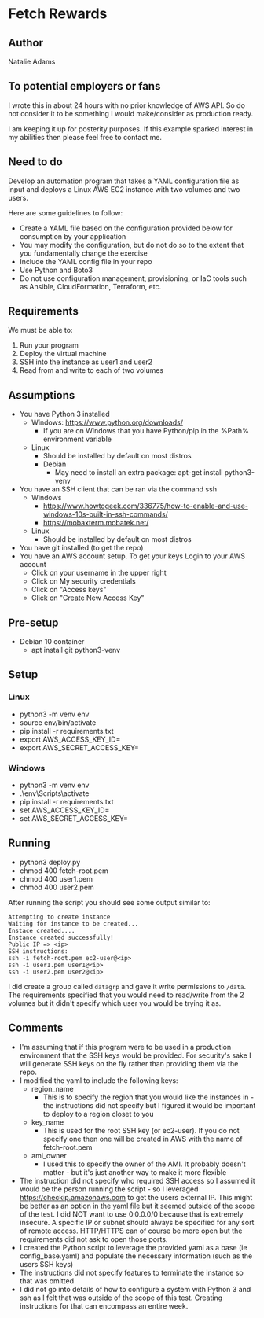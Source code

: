 # Fetch Rewards

## Author

Natalie Adams

## To potential employers or fans

I wrote this in about 24 hours with no prior knowledge of AWS API. So do not consider it to be something I would make/consider as production ready.

I am keeping it up for posterity purposes. If this example sparked interest in my abilities then please feel free to contact me.

## Need to do

Develop an automation program that takes a YAML configuration file as input and deploys a Linux AWS EC2 instance with two volumes and two users.

Here are some guidelines to follow:

- Create a YAML file based on the configuration provided below for consumption by your application
- You may modify the configuration, but do not do so to the extent that you fundamentally change the exercise
- Include the YAML config file in your repo
- Use Python and Boto3
- Do not use configuration management, provisioning, or IaC tools such as Ansible, CloudFormation, Terraform, etc.

## Requirements

We must be able to:

1. Run your program
2. Deploy the virtual machine
3. SSH into the instance as user1 and user2
4. Read from and write to each of two volumes

## Assumptions

- You have Python 3 installed
  - Windows: https://www.python.org/downloads/
    - If you are on Windows that you have Python/pip in the %Path% environment variable
  - Linux
    - Should be installed by default on most distros
    - Debian
      - May need to install an extra package: apt-get install python3-venv
- You have an SSH client that can be ran via the command ssh
  - Windows
    - https://www.howtogeek.com/336775/how-to-enable-and-use-windows-10s-built-in-ssh-commands/
    - https://mobaxterm.mobatek.net/
  - Linux
    - Should be installed by default on most distros
- You have git installed (to get the repo)
- You have an AWS account setup. To get your keys Login to your AWS account
  - Click on your username in the upper right
  - Click on My security credentials
  - Click on "Access keys"
  - Click on "Create New Access Key"

## Pre-setup

- Debian 10 container
  - apt install git python3-venv

## Setup

### Linux

- python3 -m venv env
- source env/bin/activate
- pip install -r requirements.txt
- export AWS_ACCESS_KEY_ID=<yourid>
- export AWS_SECRET_ACCESS_KEY=<yourkey>

### Windows

- python3 -m venv env
- .\env\Scripts\activate
- pip install -r requirements.txt
- set AWS_ACCESS_KEY_ID=<yourid>
- set AWS_SECRET_ACCESS_KEY=<yourkey>

## Running

- python3 deploy.py
- chmod 400 fetch-root.pem
- chmod 400 user1.pem
- chmod 400 user2.pem

After running the script you should see some output similar to:

```
Attempting to create instance
Waiting for instance to be created...
Instace created....
Instance created successfully!
Public IP => <ip>
SSH instructions:
ssh -i fetch-root.pem ec2-user@<ip>
ssh -i user1.pem user1@<ip>
ssh -i user2.pem user2@<ip>
```

I did create a group called `datagrp` and gave it write permissions to `/data`. The requirements specified that you would need to read/write from the 2 volumes but it didn't specify which user you would be trying it as.

## Comments

- I'm assuming that if this program were to be used in a production environment that the SSH keys would be provided. For security's sake I will generate SSH keys on the fly rather than providing them via the repo.
- I modified the yaml to include the following keys:
  - region_name
    - This is to specify the region that you would like the instances in - the instructions did not specify but I figured it would be important to deploy to a region closet to you
  - key_name
    - This is used for the root SSH key (or ec2-user). If you do not specify one then one will be created in AWS with the name of fetch-root.pem
  - ami_owner
    - I used this to specify the owner of the AMI. It probably doesn't matter - but it's just another way to make it more flexible
- The instruction did not specify who required SSH access so I assumed it would be the person running the script - so I leveraged https://checkip.amazonaws.com to get the users external IP. This might be better as an option in the yaml file but it seemed outside of the scope of the test. I did NOT want to use 0.0.0.0/0 because that is extremely insecure. A specific IP or subnet should always be specified for any sort of remote access. HTTP/HTTPS can of course be more open but the requirements did not ask to open those ports.
- I created the Python script to leverage the provided yaml as a base (ie config_base.yaml) and populate the necessary information (such as the users SSH keys)
- The instructions did not specify features to terminate the instance so that was omitted
- I did not go into details of how to configure a system with Python 3 and ssh as I felt that was outside of the scope of this test. Creating instructions for that can encompass an entire week.

